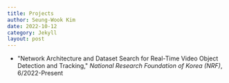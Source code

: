 ```yaml
---
title: Projects
author: Seung-Wook Kim
date: 2022-10-12
category: Jekyll
layout: post
---
```


* "Network Architecture and Dataset Search for Real-Time Video Object Detection and Tracking," _National Research Foundation of Korea (NRF)_, 6/2022-Present
